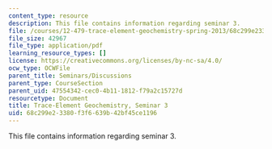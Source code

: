```yaml
---
content_type: resource
description: This file contains information regarding seminar 3.
file: /courses/12-479-trace-element-geochemistry-spring-2013/68c299e23380f3f6639b42bf45ce1196_MIT12_479S13_Seminar3.pdf
file_size: 42967
file_type: application/pdf
learning_resource_types: []
license: https://creativecommons.org/licenses/by-nc-sa/4.0/
ocw_type: OCWFile
parent_title: Seminars/Discussions
parent_type: CourseSection
parent_uid: 47554342-cec0-4b11-1812-f79a2c15727d
resourcetype: Document
title: Trace-Element Geochemistry, Seminar 3
uid: 68c299e2-3380-f3f6-639b-42bf45ce1196
---
```

This file contains information regarding seminar 3.
